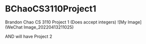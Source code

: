 # BChaoCS3110Project1

Brandon Chao CS 3110 Project 1
(Does accept integers)
![My Image](WeChat Image_20220413211025)

AND
will have Project 2
